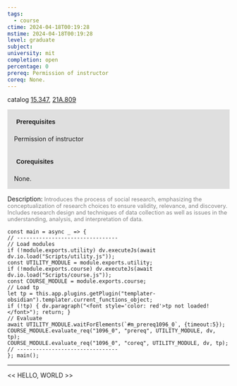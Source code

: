 ```yaml
---
tags:
  - course
ctime: 2024-04-18T00:19:28
mstime: 2024-04-18T00:19:28
level: graduate
subject: 
university: mit
completion: open
percentage: 0
prereq: Permission of instructor
coreq: None.
---
```


catalog [15.347](http://student.mit.edu/catalog/m15b.html#15.347), [21A.809](http://student.mit.edu/catalog/m21Aa.html#21A.809)

<span style="display: block; padding: 15px; background-color: rgb(100, 100, 100, 0.2);"><font id="m_prereq1096_0" style="display: block; font-family: Arial, sans-serif; font-weight: bold; padding: 5px">Prerequisites</font><br><span id="prereq1096_0">Permission of instructor</span></span>
<span style="display: block; padding: 15px; background-color: rgb(100, 100, 100, 0.2);"><font id="m_coreq1096_0" style="display: block; font-family: Arial, sans-serif; font-weight: bold; padding: 5px">Corequisites</font><br><span id="coreq1096_0">None.</span></span>

<font style="">Description:</font>
<font style="color: grey; font-size: 0.8rem;">Introduces the process of social research, emphasizing the conceptualization of research choices to ensure validity, relevance, and discovery. Includes research design and techniques of data collection as well as issues in the understanding, analysis, and interpretation of data.</font>

```dataviewjs
const main = async _ => {
// --------------------------------
// Load modules
if (!module.exports.utility) dv.executeJs(await dv.io.load("Scripts/utility.js"));
const UTILITY_MODULE = module.exports.utility;
if (!module.exports.course) dv.executeJs(await dv.io.load("Scripts/course.js"));
const COURSE_MODULE = module.exports.course;
// Load tp
let tp = this.app.plugins.getPlugin("templater-obsidian").templater.current_functions_object;
if (!tp) { dv.paragraph("<font style='color: red'>tp not loaded!</font>"); return; }
// Evaluate
await UTILITY_MODULE.waitForElements(`#m_prereq1096_0`, {timeout:5});
COURSE_MODULE.evaluate_req("1096_0", "prereq", UTILITY_MODULE, dv, tp);
COURSE_MODULE.evaluate_req("1096_0", "coreq", UTILITY_MODULE, dv, tp);
// --------------------------------
}; main();
```

---

<< HELLO, WORLD >>

